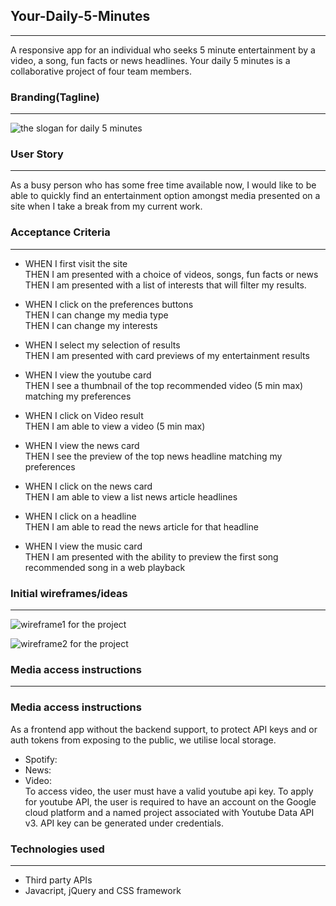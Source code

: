 ## Your-Daily-5-Minutes

---

A responsive app for an individual who seeks 5 minute entertainment by a video, a song, fun facts or news headlines. Your daily 5 minutes is a collaborative project of four team members.

### Branding(Tagline)

---

![the slogan for daily 5 minutes](./assets/img/slogan.png)

### User Story

---

As a busy person who has some free time available now, I would like to be able to quickly find an entertainment option amongst media presented on a site when I take a break from my current work.

### Acceptance Criteria

---

- WHEN I first visit the site<br>
  THEN I am presented with a choice of videos, songs, fun facts or news<br>
  THEN I am presented with a list of interests that will filter my results.

- WHEN I click on the preferences buttons<br>
  THEN I can change my media type<br>
  THEN I can change my interests

- WHEN I select my selection of results<br>
  THEN I am presented with card previews of my entertainment results

- WHEN I view the youtube card<br>
  THEN I see a thumbnail of the top recommended video (5 min max) matching my preferences
- WHEN I click on Video result<br>
  THEN I am able to view a video (5 min max)

- WHEN I view the news card<br>
  THEN I see the preview of the top news headline matching my preferences

- WHEN I click on the news card<br>
  THEN I am able to view a list news article headlines

- WHEN I click on a headline<br>
  THEN I am able to read the news article for that headline

- WHEN I view the music card<br>
  THEN I am presented with the ability to preview the first song recommended song in a web playback

### Initial wireframes/ideas

---

![wireframe1 for the project](./assets/img/wireframe1.png)

![wireframe2 for the project](./assets/img/wireframe2.png)

### Media access instructions

---

### Media access instructions

As a frontend app without the backend support, to protect API keys and or auth tokens from exposing to the public, we utilise local storage.

- Spotify: <br>
- News: <br>
- Video: <br>
  To access video, the user must have a valid youtube api key. To apply for youtube API, the user is required to have an account on the Google cloud platform and a named project associated with Youtube Data API v3. API key can be generated under credentials.

### Technologies used

---

- Third party APIs
- Javacript, jQuery and CSS framework

